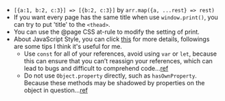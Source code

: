 - `[{a:1, b:2, c:3}] => [{b:2, c:3}]` by `arr.map({a, ...rest} => rest)` 
- If you want every page has the same title when use `window.print()`, you can try to put 'title' to the `<thead>`.
- You can use the @page CSS at-rule to modify the setting of print.
- About JavaScript Style, you can click [this](https://github.com/airbnb/javascript) for more details, followings are some tips I think it's useful for me.
  - Use `const` for all of your references, avoid using `var` or `let`, because this can ensure that you can’t reassign your references, which can lead to bugs and difficult to comprehend code...[ref](https://github.com/airbnb/javascript#references--prefer-const)
  - Do not use `Object.property` directly, such as `hasOwnProperty`. Because these methods may be shadowed by properties on the object in question...[ref](https://github.com/airbnb/javascript#objects--prototype-builtins)